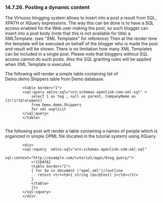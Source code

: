 <div>

<div>

<div>

<div>

### 14.7.26. Posting a dynamic content

</div>

</div>

</div>

The Virtuoso blogging system allows to insert into a post a result from
SQL, XPATH or XQuery expressions. The way this can be done is to have a
SQL access enabled for the Web user making the post, so such blogger can
insert into a post body (note that this is not available for title) a
XMLTemplate. (see "XML Templates" for reference) Then at the render time
the template will be executed on behalf of the blogger who is made the
post and result will be shown. There is no limitation how many XML
Templates can be included in a single post. Please note that bloggers
without SQL access cannot do such posts. Also the SQL granting rules
will be applied when XML Template is executed.

The following will render a simple table containing list of
Demo.demo.Shippers table from Demo database.

``` programlisting
        <table border="1">
        <sql:query xmlns:sql="urn:schemas-openlink-com:xml-sql" >
            select 1 as tag , null as parent, CompanyName as [tr!1!td!element]
            from Demo.demo.Shippers
            for xml explicit
        </sql:query>
        </table>
        
```

The following post will render a table containing a names of people
which is organized in simple OPML file (located in the tutorial system)
using XQuery.

``` programlisting
        <div>
        <sql:xquery  xmlns:sql="urn:schemas-openlink-com:xml-sql"
            sql:context="http://example.com/tutorial/apps/blog_query/">
            <![CDATA[
            <table border="1">
            { for $o in document ("opml.xml")//outline
               return <tr><td>{ string ($o/@text) }</td></tr>
            }
            </table>
            ]]>
        </sql:xquery>
        </div>
```

</div>

